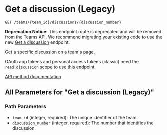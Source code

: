 # Get a discussion (Legacy)

`GET /teams/{team_id}/discussions/{discussion_number}`

**Deprecation Notice:** This endpoint route is deprecated and will be removed from the Teams API. We recommend migrating your existing code to use the new [Get a discussion](https://docs.github.com/rest/teams/discussions#get-a-discussion) endpoint.

Get a specific discussion on a team's page.

OAuth app tokens and personal access tokens (classic) need the `read:discussion` scope to use this endpoint.

[API method documentation](https://docs.github.com/rest/teams/discussions#get-a-discussion-legacy)

## All Parameters for "Get a discussion (Legacy)"

### Path Parameters

- `team_id` (integer, required): The unique identifier of the team.
- `discussion_number` (integer, required): The number that identifies the discussion.